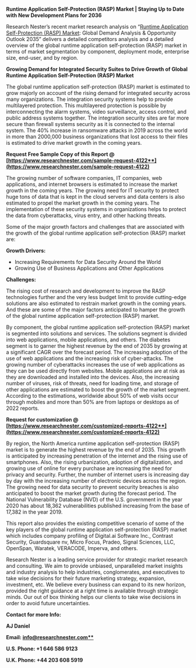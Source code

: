 ﻿**Runtime Application Self-Protection (RASP) Market | Staying Up to Date with New Development Plans for 2036**

Research Nester’s recent market research analysis on “[Runtime Application Self-Protection (RASP) Market](https://www.researchnester.com/reports/runtime-application-self-protection-rasp-market/4122): Global Demand Analysis & Opportunity Outlook 2035” delivers a detailed competitors analysis and a detailed overview of the global runtime application self-protection (RASP) market in terms of market segmentation by component, deployment mode, enterprise size, end-user, and by region. 

**Growing Demand for Integrated Security Suites to Drive Growth of Global Runtime Application Self-Protection (RASP) Market**

The global runtime application self-protection (RASP) market is estimated to grow majorly on account of the rising demand for integrated security across many organizations. The integration security systems help to provide multilayered protection. This multilayered protection is possible by interconnecting the alarm systems, video surveillance, access control, and public address systems together. The integration security sites are far more secure than firewall systems security as it is connected to the internal system. The 40% increase in ransomware attacks in 2019 across the world in more than 2000,000 business organizations that lost access to their files is estimated to drive market growth in the coming years. 

**Request Free Sample Copy of this Report @ [https://www.researchnester.com/sample-request-4122**](https://www.researchnester.com/sample-request-4122)**

The growing number of software companies, IT companies, web applications, and internet browsers is estimated to increase the market growth in the coming years. The growing need for IT security to protect huge tons of data that is kept in the cloud servers and data centers is also estimated to propel the market growth in the coming years. The implementation of these security systems in organizations helps to protect the data from cyberattacks, virus entry, and other hacking threats. 

Some of the major growth factors and challenges that are associated with the growth of the global runtime application self-protection (RASP) market are:

**Growth Drivers:**

- Increasing Requirements for Data Security Around the World
- Growing Use of Business Applications and Other Applications

**Challenges:**

The rising cost of research and development to improve the RASP technologies further and the very less budget limit to provide cutting-edge solutions are also estimated to restrain market growth in the coming years. And these are some of the major factors anticipated to hamper the growth of the global runtime application self-protection (RASP) market.

By component, the global runtime application self-protection (RASP) market is segmented into solutions and services. The solutions segment is divided into web applications, mobile applications, and others. The diabetes segment is to garner the highest revenue by the end of 2035 by growing at a significant CAGR over the forecast period. The increasing adoption of the use of web applications and the increasing risk of cyber-attacks. The growing number of cyberattacks increases the use of web applications as they can be used directly from websites. Mobile applications are at risk as they are downloaded and installed into the devices. Also, the increasing number of viruses, risk of threats, need for loading time, and storage of other applications are estimated to boost the growth of the market segment. According to the estimations, worldwide about 50% of web visits occur through mobiles and more than 50% are from laptops or desktops as of 2022 reports.  

**Request for customization @ [https://www.researchnester.com/customized-reports-4122**](https://www.researchnester.com/customized-reports-4122)**

By region, the North America runtime application self-protection (RASP) market is to generate the highest revenue by the end of 2035. This growth is anticipated by increasing penetration of the internet and the rising use of smartphones. Also, the rising urbanization, adoption of digitalization, and growing use of online for every purchase are increasing the need for privacy and security. Further, the number of internet users is increasing day by day with the increasing number of electronic devices across the region. The growing need for data security to prevent security breaches is also anticipated to boost the market growth during the forecast period. The National Vulnerability Database (NVD) of the U.S. government in the year 2020 has about 18,362 vulnerabilities published increasing from the base of 17,382 in the year 2019. 

This report also provides the existing competitive scenario of some of the key players of the global runtime application self-protection (RASP) market which includes company profiling of Digital.ai Software Inc., Contrast Security, Guardsquare nv, Micro Focus, Pradeo, Signal Sciences, LLC, OpenSpan, Waratek, VERACODE, Imperva, and others.      

Research Nester is a leading service provider for strategic market research and consulting. We aim to provide unbiased, unparalleled market insights and industry analysis to help industries, conglomerates, and executives to take wise decisions for their future marketing strategy, expansion, investment, etc. We believe every business can expand to its new horizon, provided the right guidance at a right time is available through strategic minds. Our out of box thinking helps our clients to take wise decisions in order to avoid future uncertainties.

**Contact for more Info:**

**AJ Daniel**

**Email: [info@researchnester.com**](mailto:info@researchnester.com)**

**U.S. Phone: +1 646 586 9123** 

**U.K. Phone: +44 203 608 5919**

